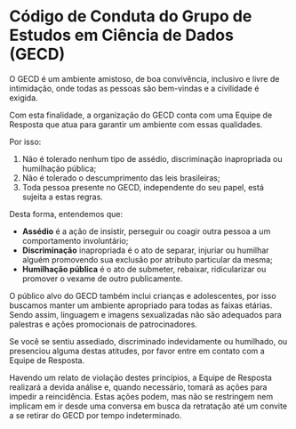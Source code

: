 # Código de Conduta do Grupo de Estudos em Ciência de Dados (GECD)

O GECD é um ambiente amistoso, de boa convivência, inclusivo e livre de intimidação, onde todas as pessoas são bem-vindas e a civilidade é exigida.

Com esta finalidade, a organização do GECD conta com uma Equipe de Resposta que atua para garantir um ambiente com essas qualidades.

Por isso:

 1. Não é tolerado nenhum tipo de assédio, discriminação inapropriada ou humilhação pública;
 2. Não é tolerado o descumprimento das leis brasileiras;
 3. Toda pessoa presente no GECD, independente do seu papel, está sujeita a estas regras.

Desta forma, entendemos que:

* **Assédio** é a ação de insistir, perseguir ou coagir outra pessoa a um comportamento involuntário;
* **Discriminação** inapropriada é o ato de separar, injuriar ou humilhar alguém promovendo sua exclusão por atributo particular da mesma;
* **Humilhação pública** é o ato de submeter, rebaixar, ridicularizar ou promover o vexame de outro publicamente.

O público alvo do GECD também inclui crianças e adolescentes, por isso buscamos manter um ambiente apropriado para todas as faixas etárias. Sendo assim, linguagem e imagens sexualizadas não são adequados para palestras e ações promocionais de patrocinadores.

Se você se sentiu assediado, discriminado indevidamente ou humilhado, ou presenciou alguma destas atitudes, por favor entre em contato com a Equipe de Resposta.

Havendo um relato de violação destes princípios, a Equipe de Resposta realizará a devida análise e, quando necessário, tomará as ações para impedir a reincidência. Estas ações podem, mas não se restringem nem implicam em ir desde uma conversa em busca da retratação até um convite a se retirar do GECD por tempo indeterminado.
